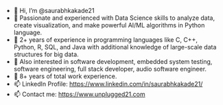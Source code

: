 - 👋 Hi, I’m @saurabhkakade21
- 🌱 Passionate and experienced with Data Science skills to analyze data, create visualization, and make powerful AI/ML algorithms in Python language.
- 🌱 2+ years of experience in programming languages like C, C++, Python, R, SQL, and Java with additional knowledge of large-scale data structures for big data.
- 🌱 Also interested in software development, embedded system testing, software engineering, full stack developer, audio software engineer.
- 🌱 8+ years of total work experience.
- 📫 LinkedIn Profile: https://www.linkedin.com/in/saurabhkakade21/
- 📫 Contact me: https://www.unplugged21.com

<!---
saurabhkakade21/saurabhkakade21 is a ✨ special ✨ repository because its `README.md` (this file) appears on your GitHub profile.
You can click the Preview link to take a look at your changes.
--->
